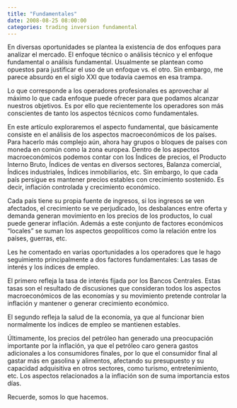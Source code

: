 ```yaml
---
title: "Fundamentales"
date: 2008-08-25 08:00:00
categories: trading inversion fundamental
---
```

En diversas oportunidades se plantea la existencia de dos enfoques para analizar el mercado. El enfoque técnico o análisis técnico y el enfoque fundamental o análisis fundamental. Usualmente se plantean como opuestos para justificar el uso de un enfoque vs. el otro. Sin embargo, me parece absurdo en el siglo XXI que todavía caemos en esa trampa.

Lo que corresponde a los operadores profesionales es aprovechar al máximo lo que cada enfoque puede ofrecer para que podamos alcanzar nuestros objetivos. Es por ello que recientemente los operadores son más conscientes de tanto los aspectos técnicos como fundamentales.

En este artículo exploraremos el aspecto fundamental, que básicamente consiste en el análisis de los aspectos macroeconómicos de los países. Para hacerlo más complejo aún, ahora hay grupos o bloques de países con moneda en común como la zona europea.
Dentro de los aspectos macroeconómicos podemos contar con los Índices de precios, el Producto Interno Bruto, Índices de ventas en diversos sectores, Balanza comercial,  Índices industriales, Índices inmobiliarios, etc. Sin embargo, lo que cada país persigue es mantener precios estables con crecimiento sostenido. Es decir, inflación controlada y crecimiento económico.

Cada país tiene su propia fuente de ingresos, si los ingresos se ven afectados, el crecimiento se ve perjudicado, los desbalances entre oferta y demanda generan movimiento en los precios de los productos, lo cual puede generar inflación. Además a este conjunto de factores económicos “locales” se suman los aspectos geopolíticos como la relación entre los países, guerras, etc.

Les he comentado en varias oportunidades a los operadores que le hago seguimiento principalmente a dos factores fundamentales: Las tasas de interés y los índices de empleo.

El primero refleja la tasa de interés fijada por los Bancos Centrales. Estas tasas son el resultado de discusiones que consideran todos los aspectos macroeconómicos de las economías y su movimiento pretende controlar la inflación y mantener o generar crecimiento económico.

El segundo refleja la salud de la economía, ya que al funcionar bien normalmente los índices de empleo se mantienen estables.

Últimamente, los precios del petróleo han generado una preocupación importante por la inflación, ya que el petróleo caro genera gastos adicionales a los consumidores finales, por lo que el consumidor final al gastar más en gasolina y alimentos, afectando su presupuesto y su capacidad adquisitiva en otros sectores, como turismo, entretenimiento, etc. Los aspectos relacionados a la inflación son de suma importancia estos días.

Recuerde, somos lo que hacemos.